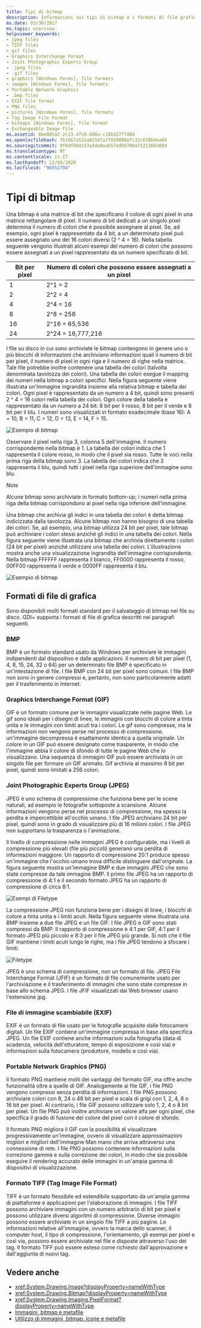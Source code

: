 ```yaml
---
title: Tipi di bitmap
description: Informazioni sui tipi di bitmap e i formati di file grafici GDI+ supportati, tra cui BMP, JPG, GIF, PNG e TIFF.
ms.date: 03/30/2017
ms.topic: overview
helpviewer_keywords:
- jpeg files
- TIFF files
- gif files
- Graphics Interchange Format
- Joint Photographic Experts Group
- .jpeg files
- .gif files
- graphics [Windows Forms], file formats
- images [Windows Forms], file formats
- Portable Network Graphics
- .bmp files
- EXIF file format
- PNG files
- pictures [Windows Forms], file formats
- Tag Image File Format
- bitmaps [Windows Forms], file format
- Exchangeable Image File
ms.assetid: 6be085a2-2c13-47c8-b80a-c18b32777d8d
ms.openlocfilehash: 7b1667a52aa015d7a7f010008efc31c638bdea04
ms.sourcegitcommit: 9f6df084c53a3da0ea657ed0d708a72213683084
ms.translationtype: MT
ms.contentlocale: it-IT
ms.lasthandoff: 12/09/2020
ms.locfileid: "96952794"
---
```

# <a name="types-of-bitmaps"></a>Tipi di bitmap
Una bitmap è una matrice di bit che specificano il colore di ogni pixel in una matrice rettangolare di pixel. Il numero di bit dedicati a un singolo pixel determina il numero di colori che è possibile assegnare al pixel. Se, ad esempio, ogni pixel è rappresentato da 4 bit, a un determinato pixel può essere assegnato uno dei 16 colori diversi (2 ^ 4 = 16). Nella tabella seguente vengono illustrati alcuni esempi del numero di colori che possono essere assegnati a un pixel rappresentato da un numero specificato di bit.  
  
|Bit per pixel|Numero di colori che possono essere assegnati a un pixel|  
|--------------------|------------------------------------------------------|  
|1|2^1 = 2|  
|2|2^2 = 4|  
|4|2^4 = 16|  
|8|2^8 = 256|  
|16|2^16 = 65,536|  
|24|2^24 = 16,777,216|  
  
 I file su disco in cui sono archiviate le bitmap contengono in genere uno o più blocchi di informazioni che archiviano informazioni quali il numero di bit per pixel, il numero di pixel in ogni riga e il numero di righe nella matrice. Tale file potrebbe inoltre contenere una tabella dei colori (talvolta denominata tavolozza dei colori). Una tabella dei colori esegue il mapping dei numeri nella bitmap a colori specifici. Nella figura seguente viene illustrata un'immagine ingrandita insieme alla relativa bitmap e tabella dei colori. Ogni pixel è rappresentato da un numero a 4 bit, quindi sono presenti 2 ^ 4 = 16 colori nella tabella dei colori. Ogni colore della tabella è rappresentato da un numero a 24 bit: 8 bit per il rosso, 8 bit per il verde e 8 bit per il blu. I numeri sono visualizzati in formato esadecimale (base 16): A = 10, B = 11, C = 12, D = 13, E = 14, F = 15.  
  
 ![Esempio di bitmap](./media/aboutgdip03-art01.gif "AboutGdip03_Art01")  
  
 Osservare il pixel nella riga 3, colonna 5 dell'immagine. Il numero corrispondente nella bitmap è 1. La tabella dei colori indica che 1 rappresenta il colore rosso, in modo che il pixel sia rosso. Tutte le voci nella prima riga della bitmap sono 3. La tabella dei colori indica che 3 rappresenta il blu, quindi tutti i pixel nella riga superiore dell'immagine sono blu.  
  
> [!NOTE]
> Alcune bitmap sono archiviate in formato bottom-up; i numeri nella prima riga della bitmap corrispondono ai pixel nella riga inferiore dell'immagine.  
  
 Una bitmap che archivia gli indici in una tabella dei colori è detta bitmap indicizzata dalla tavolozza. Alcune bitmap non hanno bisogno di una tabella dei colori. Se, ad esempio, una bitmap utilizza 24 bit per pixel, tale bitmap può archiviare i colori stessi anziché gli indici in una tabella dei colori. Nella figura seguente viene illustrata una bitmap che archivia direttamente i colori (24 bit per pixel) anziché utilizzare una tabella dei colori. L'illustrazione mostra anche una visualizzazione ingrandita dell'immagine corrispondente. Nella bitmap FFFFFF rappresenta il bianco, FF0000 rappresenta il rosso, 00FF00 rappresenta il verde e 0000FF rappresenta il blu.  
  
 ![Esempio di bitmap](./media/aboutgdip03-art02.gif "AboutGdip03_Art02")  
  
## <a name="graphics-file-formats"></a>Formati di file di grafica  
 Sono disponibili molti formati standard per il salvataggio di bitmap nei file su disco. GDI+ supporta i formati di file di grafica descritti nei paragrafi seguenti.  
  
### <a name="bmp"></a>BMP  
 BMP è un formato standard usato da Windows per archiviare le immagini indipendenti dal dispositivo e dalle applicazioni. Il numero di bit per pixel (1, 4, 8, 15, 24, 32 o 64) per un determinato file BMP è specificato in un'intestazione di file. I file BMP con 24 bit per pixel sono comuni. I file BMP non sono in genere compressi e, pertanto, non sono particolarmente adatti per il trasferimento in Internet.  
  
### <a name="graphics-interchange-format-gif"></a>Graphics Interchange Format (GIF)  
 GIF è un formato comune per le immagini visualizzate nelle pagine Web. Le gif sono ideali per i disegni di linee, le immagini con blocchi di colore a tinta unita e le immagini con limiti acuti tra i colori. Le gif sono compresse, ma le informazioni non vengono perse nel processo di compressione. un'immagine decompressa è esattamente identica a quella originale. Un colore in un GIF può essere designato come trasparente, in modo che l'immagine abbia il colore di sfondo di tutte le pagine Web che lo visualizzano. Una sequenza di immagini GIF può essere archiviata in un singolo file per formare un GIF animato. Gif archivia al massimo 8 bit per pixel, quindi sono limitati a 256 colori.  
  
### <a name="joint-photographic-experts-group-jpeg"></a>Joint Photographic Experts Group (JPEG)  
 JPEG è uno schema di compressione che funziona bene per le scene naturali, ad esempio le fotografie sottoposte a scansione. Alcune informazioni vengono perse nel processo di compressione, ma spesso la perdita è impercettibile all'occhio umano. I file JPEG archiviano 24 bit per pixel, quindi sono in grado di visualizzare più di 16 milioni colori. I file JPEG non supportano la trasparenza o l'animazione.  
  
 Il livello di compressione nelle immagini JPEG è configurabile, ma i livelli di compressione più elevati (file più piccoli) generano una perdita di informazioni maggiore. Un rapporto di compressione 20:1 produce spesso un'immagine che l'occhio umano trova difficile distinguere dall'originale. La figura seguente mostra un'immagine BMP e due immagini JPEG che sono state compresse da tale immagine BMP. Il primo file JPEG ha un rapporto di compressione di 4:1 e il secondo formato JPEG ha un rapporto di compressione di circa 8:1.  
  
 ![Esempi di Filetype](./media/aboutgdip03-art03.gif "AboutGdip03_Art03")  
  
 La compressione JPEG non funziona bene per i disegni di linee, i blocchi di colore a tinta unita e i limiti acuti. Nella figura seguente viene illustrata una BMP insieme a due file JPEG e un file GIF. I file JPEG e GIF sono stati compressi da BMP. Il rapporto di compressione è 4:1 per GIF, 4:1 per il formato JPEG più piccolo e 8:3 per il file JPEG più grande. Si noti che il file GIF mantiene i limiti acuti lungo le righe, ma i file JPEG tendono a sfocare i limiti.  
  
 ![Filetype](./media/aboutgdip03-art03a.gif "AboutGdip03_Art03A")  
  
 JPEG è uno schema di compressione, non un formato di file. JPEG File Interchange Format (JFIF) è un formato di file comunemente usato per l'archiviazione e il trasferimento di immagini che sono state compresse in base allo schema JPEG. I file JFIF visualizzati dai Web browser usano l'estensione jpg.  
  
### <a name="exchangeable-image-file-exif"></a>File di immagine scambiabile (EXIF)  
 EXIF è un formato di file usato per le fotografie acquisite dalle fotocamere digitali. Un file EXIF contiene un'immagine compressa in base alla specifica JPEG. Un file EXIF contiene anche informazioni sulla fotografia (data di scadenza, velocità dell'otturatore, tempo di esposizione e così via) e informazioni sulla fotocamera (produttore, modello e così via).  
  
### <a name="portable-network-graphics-png"></a>Portable Network Graphics (PNG)  
 Il formato PNG mantiene molti dei vantaggi del formato GIF, ma offre anche funzionalità oltre a quelle di GIF. Analogamente ai file GIF, i file PNG vengono compressi senza perdita di informazioni. I file PNG possono archiviare colori con 8, 24 o 48 bit per pixel e scala di grigi con 1, 2, 4, 8 o 16 bit per pixel. Al contrario, i file GIF possono utilizzare solo 1, 2, 4 o 8 bit per pixel. Un file PNG può inoltre archiviare un valore alfa per ogni pixel, che specifica il grado di fusione del colore del pixel con il colore di sfondo.  
  
 Il formato PNG migliora il GIF con la possibilità di visualizzare progressivamente un'immagine, ovvero di visualizzare approssimazioni migliori e migliori dell'immagine Man mano che arriva attraverso una connessione di rete. I file PNG possono contenere informazioni sulla correzione gamma e sulla correzione dei colori, in modo che sia possibile eseguire il rendering accurato delle immagini in un'ampia gamma di dispositivi di visualizzazione.  
  
### <a name="tag-image-file-format-tiff"></a>Formato TIFF (Tag Image File Format)  
 TIFF è un formato flessibile ed estendibile supportato da un'ampia gamma di piattaforme e applicazioni per l'elaborazione di immagini. I file TIFF possono archiviare immagini con un numero arbitrario di bit per pixel e possono utilizzare diversi algoritmi di compressione. Diverse immagini possono essere archiviate in un singolo file TIFF a più pagine. Le informazioni relative all'immagine, ovvero la marca dello scanner, il computer host, il tipo di compressione, l'orientamento, gli esempi per pixel e così via, possono essere archiviate nel file e disposte attraverso l'uso dei tag. Il formato TIFF può essere esteso come richiesto dall'approvazione e dall'aggiunta di nuovi tag.  
  
## <a name="see-also"></a>Vedere anche

- <xref:System.Drawing.Image?displayProperty=nameWithType>
- <xref:System.Drawing.Bitmap?displayProperty=nameWithType>
- <xref:System.Drawing.Imaging.PixelFormat?displayProperty=nameWithType>
- [Immagini, bitmap e metafile](images-bitmaps-and-metafiles.md)
- [Utilizzo di immagini, bitmap, icone e metafile](working-with-images-bitmaps-icons-and-metafiles.md)
